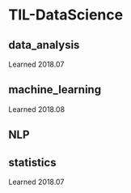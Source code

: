 # TIL-DataScience

## data_analysis

Learned 2018.07



## machine_learning

Learned 2018.08



## NLP



## statistics

Learned 2018.07



